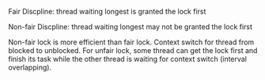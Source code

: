Fair Discpline: thread waiting longest is granted the lock first

Non-fair Discpline: thread waiting longest may not be granted the lock first  

Non-fair lock is more efficient than fair lock. Context switch for thread from blocked to unblocked. For unfair lock, some thread can get the lock first and finish its task while the other thread is waiting for context switch (interval overlapping).
